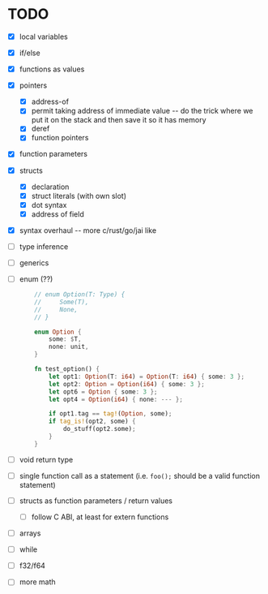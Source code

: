 # TODO

- [x] local variables
- [x] if/else
- [x] functions as values
- [x] pointers
  - [x] address-of
  - [x] permit taking address of immediate value -- do the trick where we put it on the stack and then save it so it has memory
  - [x] deref
  - [x] function pointers
- [x] function parameters
- [x] structs
  - [x] declaration
  - [x] struct literals (with own slot)
  - [x] dot syntax
  - [x] address of field
- [x] syntax overhaul -- more c/rust/go/jai like

- [ ] type inference
- [ ] generics

- [ ] enum (??)

    ```rust
        // enum Option(T: Type) {
        //     Some(T),
        //     None,
        // }

        enum Option {
            some: $T,
            none: unit,
        }

        fn test_option() {
            let opt1: Option(T: i64) = Option(T: i64) { some: 3 };
            let opt2: Option = Option(i64) { some: 3 };
            let opt6 = Option { some: 3 };
            let opt4 = Option(i64) { none: --- };

            if opt1.tag == tag!(Option, some);
            if tag_is!(opt2, some) {
                do_stuff(opt2.some);
            }
        }
    ```

- [ ] void return type
- [ ] single function call as a statement (i.e. `foo();` should be a valid function statement)
- [ ] structs as function parameters / return values
  - [ ] follow C ABI, at least for extern functions
- [ ] arrays
- [ ] while
- [ ] f32/f64
- [ ] more math
